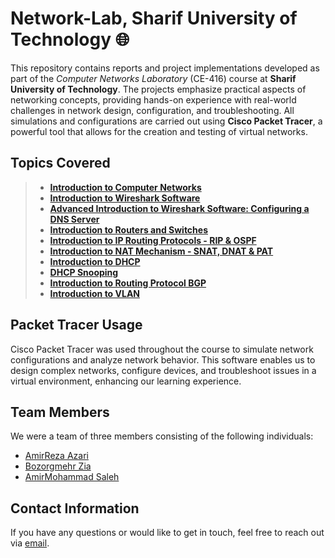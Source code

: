 # **Network-Lab, Sharif University of Technology** 🌐

This repository contains reports and project implementations developed as part of the *Computer Networks Laboratory* (CE-416) course at **Sharif University of Technology**. The projects emphasize practical aspects of networking concepts, providing hands-on experience with real-world challenges in network design, configuration, and troubleshooting. All simulations and configurations are carried out using **Cisco Packet Tracer**, a powerful tool that allows for the creation and testing of virtual networks.

## **Topics Covered**
> * **[Introduction to Computer Networks](https://github.com/Amirreza81/Network-Lab/tree/main/AZ1)**
> * **[Introduction to Wireshark Software](https://github.com/Amirreza81/Network-Lab/tree/main/AZ2)**
> * **[Advanced Introduction to Wireshark Software: Configuring a DNS Server](https://github.com/Amirreza81/Network-Lab/tree/main/AZ3)**
> * **[Introduction to Routers and Switches](https://github.com/Amirreza81/Network-Lab/tree/main/AZ4)**
> * **[Introduction to IP Routing Protocols - RIP & OSPF](https://github.com/Amirreza81/Network-Lab/tree/main/AZ5)**
> * **[Introduction to NAT Mechanism - SNAT, DNAT & PAT](https://github.com/Amirreza81/Network-Lab/tree/main/AZ6)**
> * **[Introduction to DHCP](https://github.com/Amirreza81/Network-Lab/tree/main/AZ7)**
> * **[DHCP Snooping](https://github.com/Amirreza81/Network-Lab/tree/main/AZ8)**
> * **[Introduction to Routing Protocol BGP](https://github.com/Amirreza81/Network-Lab/tree/main/AZ9)**
> * **[Introduction to VLAN](https://github.com/Amirreza81/Network-Lab/tree/main/AZ10)**

## **Packet Tracer Usage**
Cisco Packet Tracer was used throughout the course to simulate network configurations and analyze network behavior. This software enables us to design complex networks, configure devices, and troubleshoot issues in a virtual environment, enhancing our learning experience.

## **Team Members**
We were a team of three members consisting of the following individuals:
- [AmirReza Azari](https://github.com/Amirreza81)
- [Bozorgmehr Zia](https://github.com/BozorgmehrZia)
- [AmirMohammad Saleh](https://github.com/amirmohammad2001)

## **Contact Information**
If you have any questions or would like to get in touch, feel free to reach out via [email](amirrezaazari1381@gmail.com).
